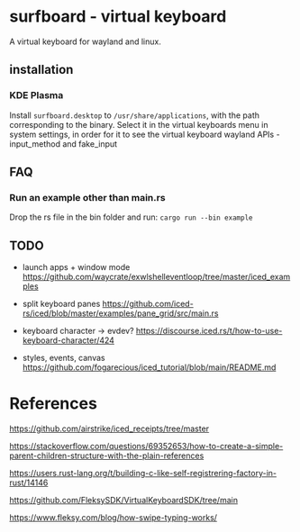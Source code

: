 # surfboard - virtual keyboard

A virtual keyboard for wayland and linux.

## installation

### KDE Plasma

Install `surfboard.desktop` to `/usr/share/applications`, with the path corresponding to the binary. Select it in the virtual keyboards menu in system settings, in order for it to see the virtual keyboard wayland APIs - input_method and fake_input

## FAQ

### Run an example other than main.rs

Drop the rs file in the bin folder and run: `cargo run --bin example`


## TODO
* launch apps + window mode
https://github.com/waycrate/exwlshelleventloop/tree/master/iced_examples

* split keyboard panes 
https://github.com/iced-rs/iced/blob/master/examples/pane_grid/src/main.rs

* keyboard character -> evdev? 
https://discourse.iced.rs/t/how-to-use-keyboard-character/424

* styles, events, canvas
https://github.com/fogarecious/iced_tutorial/blob/main/README.md

# References

https://github.com/airstrike/iced_receipts/tree/master

https://stackoverflow.com/questions/69352653/how-to-create-a-simple-parent-children-structure-with-the-plain-references

https://users.rust-lang.org/t/building-c-like-self-registrering-factory-in-rust/14146

https://github.com/FleksySDK/VirtualKeyboardSDK/tree/main

https://www.fleksy.com/blog/how-swipe-typing-works/